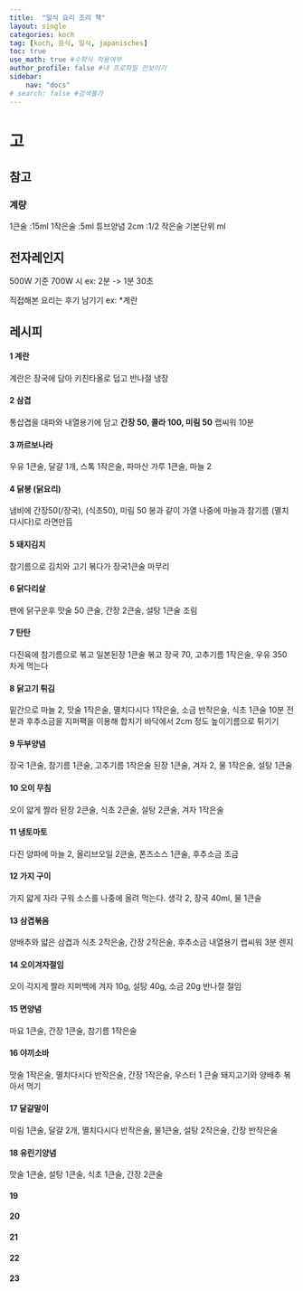```yaml
---
title:  "일식 요리 조리 책"
layout: single
categories: koch
tag: [koch, 음식, 일식, japanisches]
toc: true
use_math: true #수학식 적용여부
author_profile: false #내 프로파일 안보이기
sidebar:
    nav: "docs" 
# search: false #검색불가
---
```


# 고
## 참고
### 계량
1큰술
:15ml
1작은술
:5ml
튜브양념 2cm
:1/2 작은술
기본단위 ml

## 전자레인지
500W 기준
700W 시 ex: 2분 -> 1분 30초

<div class = ".notice--info">
직접해본 요리는 후기 남기기 ex: *계란
</div>

## 레시피
#### 1 계란
계란은 장국에 담아 키친타올로 덥고 반나절 냉장
#### 2 삼겹
통삽겹을 대파와 내열용기에 담고
**간장 50, 콜라 100, 미림 50**
랩씨워 10분
#### 3 까르보나라
우유 1큰술, 달걀 1개, 스톡 1작은술, 파마산 가루 1큰술, 마늘 2
#### 4 닭봉 (닭요리)
냄비에 간장50(/장국), (식초50), 미림 50 
봉과 같이 가열
나중에 마늘과 참기름 (멸치다시다)로 라면만듬
#### 5 돼지김치
참기름으로 김치와 고기 볶다가 장국1큰술 마무리
#### 6 닭다리살
팬에 닭구운후
맛술 50 큰술, 간장 2큰술, 설탕 1큰술
조림
#### 7 탄탄
다진육에 참기름으로 볶고 일본된장 1큰술 볶고
장국 70, 고추기름 1작은술, 우유 350
차게 먹는다
#### 8 닭고기 튀김
밑간으로 마늘 2, 맛술 1작은술, 멸치다시다 1작은술, 소금 반작은술, 식초 1큰술 10분
전분과 후추소금을 지퍼팩을 이용해 합치기
바닥에서 2cm 정도 높이기름으로 튀기기
#### 9 두부양념
장국 1큰술, 참기름 1큰술, 고추기름 1작은술
된장 1큰술, 겨자 2, 물 1작은술, 설탕 1큰술
#### 10 오이 무침
오이 얇게 짤라
된장 2큰술, 식초 2큰술, 설탕 2큰술, 겨자 1작은술
#### 11 냉토마토
다진 양파에
마늘 2, 올리브오일 2큰술, 폰즈소스 1큰술, 후추소금 조금
#### 12 가지 구이
가지 얇게 자라 구워 소스를 나중에 올려 먹는다.
생각 2, 장국 40ml, 물 1큰술
#### 13 삼겹볶음
양배추와 얇은 삼겹과 식초 2작은술, 간장 2작은술, 후추소금 
내열용기 랩씨워 3분 렌지
#### 14 오이겨자절임
오이 각지게 짤라
지퍼백에 겨자 10g, 설탕 40g, 소금 20g 반나절 절임
#### 15 면양념
마요 1큰술, 간장 1큰술, 참기름 1작은술
#### 16 야끼소바
맛술 1작은술, 멸치다시다 반작은술, 간장 1작은술, 우스터 1 큰술
돼지고기와 양배추 볶아서 먹기
#### 17 달걀말이
미림 1큰술, 달걀 2개, 멸치다시다 반작은술, 물1큰술, 설탕 2작은술, 간장 반작은술
#### 18 유린기양념
맛술 1큰술, 설탕 1큰술, 식초 1큰술, 간장 2큰술
#### 19 
#### 20
#### 21
#### 22
#### 23



